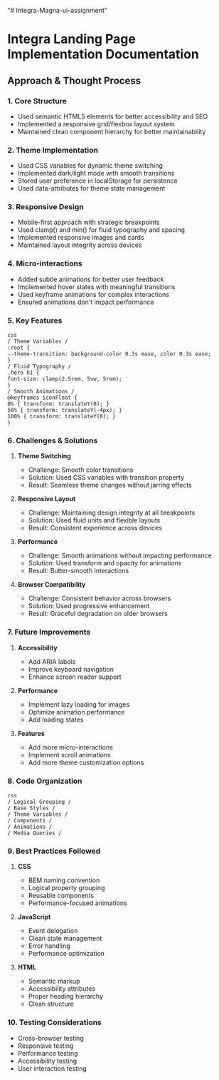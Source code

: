 "# Integra-Magna-ui-assignment" 
# Integra Landing Page Implementation Documentation

## Approach & Thought Process

### 1. Core Structure
- Used semantic HTML5 elements for better accessibility and SEO
- Implemented a responsive grid/flexbox layout system
- Maintained clean component hierarchy for better maintainability

### 2. Theme Implementation
- Used CSS variables for dynamic theme switching
- Implemented dark/light mode with smooth transitions
- Stored user preference in localStorage for persistence
- Used data-attributes for theme state management

### 3. Responsive Design
- Mobile-first approach with strategic breakpoints
- Used clamp() and min() for fluid typography and spacing
- Implemented responsive images and cards
- Maintained layout integrity across devices

### 4. Micro-interactions
- Added subtle animations for better user feedback
- Implemented hover states with meaningful transitions
- Used keyframe animations for complex interactions
- Ensured animations don't impact performance

### 5. Key Features
  
    css
    / Theme Variables /
    :root {
    --theme-transition: background-color 0.3s ease, color 0.3s ease;
    }
    / Fluid Typography /
    .hero h1 {
    font-size: clamp(2.5rem, 5vw, 5rem);
    }
    / Smooth Animations /
    @keyframes iconFloat {
    0% { transform: translateY(0); }
    50% { transform: translateY(-4px); }
    100% { transform: translateY(0); }
    }

### 6. Challenges & Solutions

1. **Theme Switching**
   - Challenge: Smooth color transitions
   - Solution: Used CSS variables with transition property
   - Result: Seamless theme changes without jarring effects

2. **Responsive Layout**
   - Challenge: Maintaining design integrity at all breakpoints
   - Solution: Used fluid units and flexible layouts
   - Result: Consistent experience across devices

3. **Performance**
   - Challenge: Smooth animations without impacting performance
   - Solution: Used transform and opacity for animations
   - Result: Butter-smooth interactions

4. **Browser Compatibility**
   - Challenge: Consistent behavior across browsers
   - Solution: Used progressive enhancement
   - Result: Graceful degradation on older browsers

### 7. Future Improvements

1. **Accessibility**
   - Add ARIA labels
   - Improve keyboard navigation
   - Enhance screen reader support

2. **Performance**
   - Implement lazy loading for images
   - Optimize animation performance
   - Add loading states

3. **Features**
   - Add more micro-interactions
   - Implement scroll animations
   - Add more theme customization options

### 8. Code Organization

    css
    / Logical Grouping /
    / Base Styles /
    / Theme Variables /
    / Components /
    / Animations /
    / Media Queries /


### 9. Best Practices Followed

1. **CSS**
   - BEM naming convention
   - Logical property grouping
   - Reusable components
   - Performance-focused animations

2. **JavaScript**
   - Event delegation
   - Clean state management
   - Error handling
   - Performance optimization

3. **HTML**
   - Semantic markup
   - Accessibility attributes
   - Proper heading hierarchy
   - Clean structure

### 10. Testing Considerations

- Cross-browser testing
- Responsive testing
- Performance testing
- Accessibility testing
- User interaction testing
